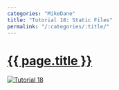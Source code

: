 ```yaml
---
categories: "MikeDane"
title: "Tutorial 18: Static Files"
permalink: "/:categories/:title/"
---
```


# [{{ page.title }}](https://youtu.be/knWjmVlVpso)
[![Tutorial 18](https://img.youtube.com/vi/knWjmVlVpso/0.jpg)](https://www.youtube.com/watch?v=knWjmVlVpso)



